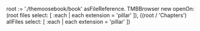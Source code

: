 root := './themoosebook/book' asFileReference.
TMBBrowser new openOn: 
	(root files select: [ :each | each extension = 'pillar' ]), 
	((root / 'Chapters') allFiles select: [ :each | each extension = 'pillar' ])